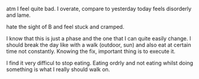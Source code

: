 atm I feel quite bad. I overate, compare to yesterday today feels disorderly and lame. 

hate the sight of B and feel stuck and cramped. 

I know that this is just a phase and the one that I can quite easily change. I should break the day like with a walk (outdoor, sun) and also eat at certain time not constantly. Knowing the fix, important thing is to execute it. 

I find it very difficul to stop eating. Eating ordrly and not eating whilst doing something is what I really should walk on. 